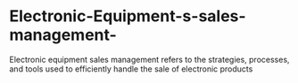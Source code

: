 # Electronic-Equipment-s-sales-management-
Electronic equipment sales management refers to the strategies, processes, and tools used to efficiently handle the sale of electronic products

